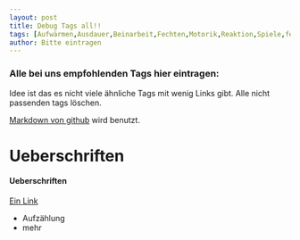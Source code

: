 ```yaml
---
layout: post
title: Debug Tags all!!
tags: [Aufwärmen,Ausdauer,Beinarbeit,Fechten,Motorik,Reaktion,Spiele,fechten,TRP,zuHause]
author: Bitte eintragen
---
```


### Alle bei uns empfohlenden Tags hier eintragen:
Idee ist das es nicht viele ähnliche Tags mit wenig Links gibt.
Alle nicht passenden tags löschen. 

[Markdown von github](https://guides.github.com/features/mastering-markdown/) wird benutzt.

# Ueberschriften

#### Ueberschriften

[Ein Link](http://fechten-hamm.de)

* Aufzählung
* mehr